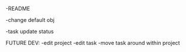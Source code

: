 -README

-change default obj

-task update status

 FUTURE DEV:
 -edit project
 -edit task
 -move task around within project